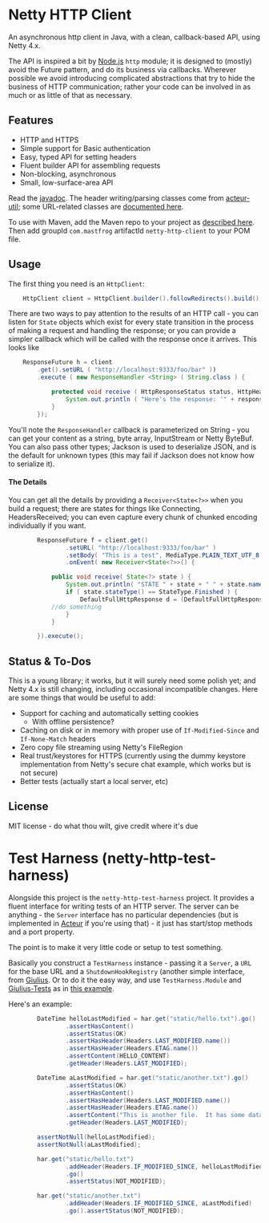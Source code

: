 Netty HTTP Client
=================

An asynchronous http client in Java, with a clean, callback-based API, using Netty 4.x.

The API is inspired a bit by [Node.js](http://nodejs.org)
``http`` module; it is designed to (mostly) avoid the 
Future pattern, and do its business via callbacks.  Wherever possible we avoid
introducing complicated abstractions that try to hide the business of HTTP
communication;  rather your code can be involved in as much or as little
of that as necessary.

Features
--------

 * HTTP and HTTPS
 * Simple support for Basic authentication
 * Easy, typed API for setting headers
 * Fluent builder API for assembling requests
 * Non-blocking, asynchronous
 * Small, low-surface-area API

Read the [javadoc](http://timboudreau.com/builds/job/mastfrog-parent/lastSuccessfulBuild/artifact/netty-http-client/netty-http-client/target/apidocs/index.html).  The header writing/parsing classes come from [acteur-util](http://timboudreau.com/builds/job/mastfrog-parent/lastSuccessfulBuild/artifact/acteur-modules/acteur-parent/acteur-util/target/apidocs/index.html); some URL-related classes are [documented here](http://timboudreau.com/builds/job/mastfrog-parent/lastSuccessfulBuild/artifact/acteur-modules/acteur-parent/url/target/apidocs/index.html).

To use with Maven, add the Maven repo to your project as [described here](http://timboudreau.com/builds/).  Then add groupId ``com.mastfrog`` artifactId ``netty-http-client`` to your POM file.

Usage
-----

The first thing you need is an ``HttpClient``:

```java
	HttpClient client = HttpClient.builder().followRedirects().build();
```

There are two ways to pay attention to the results of an HTTP call - you can listen
for <code>State</code> objects which exist for every state transition in the process
of making a request and handling the response;  or you can provide a simpler callback which
will be called with the response once it arrives.  This looks like


```java
	ResponseFuture h = client
		.get().setURL ( "http://localhost:9333/foo/bar" ))
		.execute ( new ResponseHandler <String> ( String.class ) {

            protected void receive ( HttpResponseStatus status, HttpHeaders headers, String response ) {
                System.out.println ( "Here's the response: '" + response + "'" );
            }
        });
```

You'll note the ``ResponseHandler`` callback is parameterized on String - you can get your content as a
string, byte array, InputStream or Netty ByteBuf.  You can also pass other types;  Jackson is used to
deserialize JSON, and is the default for unknown types (this may fail if Jackson does not know how to
serialize it).

<h4>The Details</h4>

You can get all the details
by providing a ``Receiver<State<?>>`` when you build a request;  there are states for
things like Connecting, HeadersReceived;  you can even capture every chunk of chunked
encoding individually if you want.  

```java
        ResponseFuture f = client.get()
                .setURL( "http://localhost:9333/foo/bar" )
                .setBody( "This is a test", MediaType.PLAIN_TEXT_UTF_8)
                .onEvent( new Receiver<State<?>>() {

            public void receive( State<?> state ) {
                System.out.println( "STATE " + state + " " + state.name() + " " + state.get() );
                if ( state.stateType() == StateType.Finished ) {
                    DefaultFullHttpResponse d = (DefaultFullHttpResponse) state.get();
		    //do something
                }
            }

        }).execute();
```


Status & To-Dos
---------------

This is a young library;  it works, but it will surely need some polish yet;  and Netty 4.x is still
changing, including occasional incompatible changes.  Here are some things that would be useful to add:

 * Support for caching and automatically setting cookies
   * With offline persistence?
 * Caching on disk or in memory with proper use of ``If-Modified-Since`` and ``If-None-Match`` headers
 * Zero copy file streaming using Netty's FileRegion
 * Real trust/keystores for HTTPS (currently using the dummy keystore implementation from 
Netty's secure chat example, which works but is not secure)
 * Better tests (actually start a local server, etc)

License
-------

MIT license - do what thou wilt, give credit where it's due

Test Harness (netty-http-test-harness)
======================================

Alongside this project is the ``netty-http-test-harness`` project.  It provides
a fluent interface for writing tests of an HTTP server.  The server can be anything - 
the ``Server`` interface has no particular dependencies (but is implemented in
[Acteur](http://github.com/timboudreau/acteur) if you're using that) - it just has
start/stop methods and a port property.

The point is to make it very little code or setup to test something.

Basically you construct a ``TestHarness`` instance - passing it a ``Server``, a
``URL`` for the base URL and a ``ShutdownHookRegistry`` (another simple interface,
from [Giulius](http://github.com/timboudreau/giulius).  Or to do it the easy way, 
and use ``TestHarness.Module`` and [Giulius-Tests](https://github.com/timboudreau/giulius-tests)
as in [this example](https://github.com/timboudreau/acteur/blob/master/acteur-resources/src/test/java/com/mastfrog/acteur/resources/StaticResourcesTest.java).

Here's an example:

```java
        DateTime helloLastModified = har.get("static/hello.txt").go()
                .assertHasContent()
                .assertStatus(OK)
                .assertHasHeader(Headers.LAST_MODIFIED.name())
                .assertHasHeader(Headers.ETAG.name())
                .assertContent(HELLO_CONTENT)
                .getHeader(Headers.LAST_MODIFIED);

        DateTime aLastModified = har.get("static/another.txt").go()
                .assertStatus(OK)
                .assertHasContent()
                .assertHasHeader(Headers.LAST_MODIFIED.name())
                .assertHasHeader(Headers.ETAG.name())
                .assertContent("This is another file.  It has some data in it.\n")
                .getHeader(Headers.LAST_MODIFIED);

        assertNotNull(helloLastModified);
        assertNotNull(aLastModified);

        har.get("static/hello.txt")
                .addHeader(Headers.IF_MODIFIED_SINCE, helloLastModified)
                .go()
                .assertStatus(NOT_MODIFIED);

        har.get("static/another.txt")
                .addHeader(Headers.IF_MODIFIED_SINCE, aLastModified)
                .go().assertStatus(NOT_MODIFIED);
```

